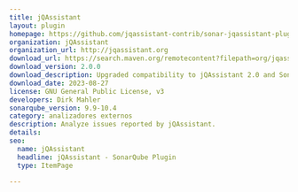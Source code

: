 ```yaml
---
title: jQAssistant
layout: plugin
homepage: https://github.com/jqassistant-contrib/sonar-jqassistant-plugin
organization: jQAssistant
organization_url: http://jqassistant.org
download_url: https://search.maven.org/remotecontent?filepath=org/jqassistant/tooling/sonarqube/sonar-jqassistant-plugin/2.0.0/sonar-jqassistant-plugin-2.0.0.jar
download_version: 2.0.0
download_description: Upgraded compatibility to jQAssistant 2.0 and SonarQube 9.9 (LTS)
download_date: 2023-08-27
license: GNU General Public License, v3
developers: Dirk Mahler
sonarqube_version: 9.9-10.4
category: analizadores externos
description: Analyze issues reported by jQAssistant.
details: 
seo:
  name: jQAssistant
  headline: jQAssistant - SonarQube Plugin
  type: ItemPage

---
```

